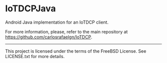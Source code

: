 # IoTDCPJava
Android Java implementation for an IoTDCP client.

For more information, please, refer to the main repository at https://github.com/carlosrafaelgn/IoTDCP.

----

This project is licensed under the terms of the FreeBSD License. See LICENSE.txt for more details.
